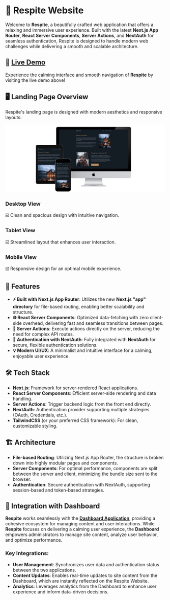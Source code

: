 # 🌿 Respite Website

Welcome to **Respite**, a beautifully crafted web application that offers a relaxing and immersive user experience. Built with the latest **Next.js App Router**, **React Server Components**, **Server Actions**, and **NextAuth** for seamless authentication, Respite is designed to handle modern web challenges while delivering a smooth and scalable architecture.

## 🔗 [Live Demo](https://your-live-app-link.com)

Experience the calming interface and smooth navigation of **Respite** by visiting the live demo above!

## 🖥️ Landing Page Overview

Respite's landing page is designed with modern aesthetics and responsive layouts:

![Respite Responsive Design](/public/git.png) <!-- Add a mockup image here -->

### Desktop View

☑️ Clean and spacious design with intuitive navigation.

### Tablet View

☑️ Streamlined layout that enhances user interaction.

### Mobile View

☑️ Responsive design for an optimal mobile experience.

## 🚀 Features

- **⚡️ Built with Next.js App Router**: Utilizes the new **Next.js "app" directory** for file-based routing, enabling better scalability and structure.
- **🌐 React Server Components**: Optimized data-fetching with zero client-side overhead, delivering fast and seamless transitions between pages.
- **🎯 Server Actions**: Execute actions directly on the server, reducing the need for complex API routes.
- **🔐 Authentication with NextAuth**: Fully integrated with **NextAuth** for secure, flexible authentication solutions.
- **💡 Modern UI/UX**: A minimalist and intuitive interface for a calming, enjoyable user experience.

## 🛠️ Tech Stack

- **Next.js**: Framework for server-rendered React applications.
- **React Server Components**: Efficient server-side rendering and data handling.
- **Server Actions**: Trigger backend logic from the front end directly.
- **NextAuth**: Authentication provider supporting multiple strategies (OAuth, Credentials, etc.).
- **TailwindCSS** (or your preferred CSS framework): For clean, customizable styling.

## 🏗️ Architecture

- **File-based Routing**: Utilizing Next.js App Router, the structure is broken down into highly modular pages and components.
- **Server Components**: For optimal performance, components are split between the server and client, minimizing the bundle size sent to the browser.
- **Authentication**: Secure authentication with NextAuth, supporting session-based and token-based strategies.

## 🔗 Integration with Dashboard

**Respite** works seamlessly with the **[Dashboard Application](https://github.com/braynier/respite-dashboard)**, providing a cohesive ecosystem for managing content and user interactions. While **Respite** focuses on delivering a calming user experience, the **Dashboard** empowers administrators to manage site content, analyze user behavior, and optimize performance.

### Key Integrations:

- **User Management**: Synchronizes user data and authentication status between the two applications.
- **Content Updates**: Enables real-time updates to site content from the Dashboard, which are instantly reflected on the Respite Website.
- **Analytics**: Leverages analytics from the Dashboard to enhance user experience and inform data-driven decisions.
